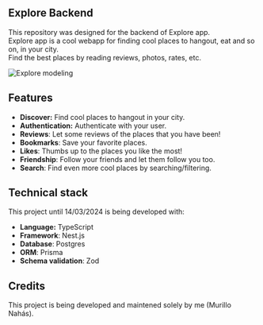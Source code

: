 ## Explore Backend

This repository was designed for the backend of Explore app. <br/>
Explore app is a cool webapp for finding cool places to hangout, eat and so on, in your city. <br/>
Find the best places by reading reviews, photos, rates, etc. 

![Explore modeling](https://github.com/murillo-nahas/explore-backend/assets/71032453/d62d6c6e-d6d6-463e-aa30-2616861bd574)

## Features

- __Discover:__ Find cool places to hangout in your city.
- __Authentication:__ Authenticate with your user.
- __Reviews__: Let some reviews of the places that you have been!
- __Bookmarks__: Save your favorite places.
- __Likes__: Thumbs up to the places you like the most!
- __Friendship__: Follow your friends and let them follow you too.
- __Search__: Find even more cool places by searching/filtering.

## Technical stack

This project until 14/03/2024 is being developed with:

- __Language:__ TypeScript
- __Framework__: Nest.js
- __Database__: Postgres
- __ORM__: Prisma
- __Schema validation__: Zod

## Credits

This project is being developed and maintened solely by me (Murillo Nahás).
